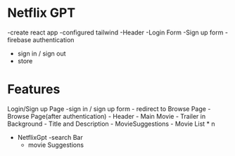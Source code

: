 # Netflix GPT 

-create react app
-configured tailwind
-Header
-Login Form
-Sign up form
-firebase authentication
- sign in / sign out
- store
# Features
Login/Sign up Page
    -sign in  / sign up form
    - redirect to Browse Page
-Browse Page(after authentication)
    - Header
    - Main Movie
        - Trailer in Background
        - Title and Description
        - MovieSuggestions
            - Movie List * n

- NetflixGpt 
    -search Bar
    - movie Suggestions
